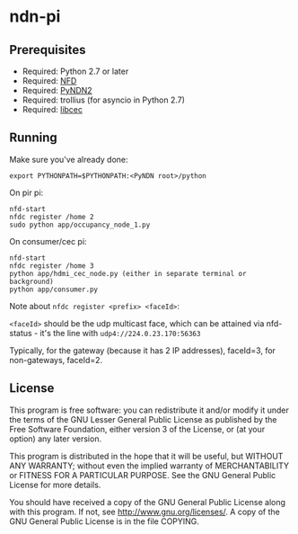 ndn-pi
======

Prerequisites
-------------
* Required: Python 2.7 or later
* Required: [NFD](https://github.com/named-data/NFD)
* Required: [PyNDN2](https://github.com/named-data/PyNDN2)
* Required: trollius (for asyncio in Python 2.7)
* Required: [libcec](https://github.com/Pulse-Eight/libcec)

Running
---
Make sure you've already done:

    export PYTHONPATH=$PYTHONPATH:<PyNDN root>/python

On pir pi:

    nfd-start
    nfdc register /home 2
    sudo python app/occupancy_node_1.py

On consumer/cec pi:

    nfd-start
    nfdc register /home 3
    python app/hdmi_cec_node.py (either in separate terminal or background)
    python app/consumer.py

Note about `nfdc register <prefix> <faceId>`:

`<faceId>` should be the udp multicast face, which can be attained via nfd-status - it's the line with `udp4://224.0.23.170:56363`

Typically, for the gateway (because it has 2 IP addresses), faceId=3, for non-gateways, faceId=2.

License
-------
This program is free software: you can redistribute it and/or modify
it under the terms of the GNU Lesser General Public License as published by
the Free Software Foundation, either version 3 of the License, or
(at your option) any later version.

This program is distributed in the hope that it will be useful,
but WITHOUT ANY WARRANTY; without even the implied warranty of
MERCHANTABILITY or FITNESS FOR A PARTICULAR PURPOSE.  See the
GNU General Public License for more details.

You should have received a copy of the GNU General Public License
along with this program.  If not, see <http://www.gnu.org/licenses/>.
A copy of the GNU General Public License is in the file COPYING.
